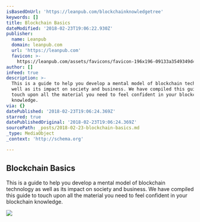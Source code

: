 ```yaml
---
isBasedOnUrl: 'https://leanpub.com/blockchainknowledgetree'
keywords: []
title: Blockchain Basics
dateModified: '2018-02-23T19:06:22.930Z'
publisher:
  name: Leanpub
  domain: leanpub.com
  url: 'https://leanpub.com'
  favicon: >-
    https://leanpub.com/assets/favicons/favicon-196x196-09133a3549349d48538fd663119c4de1.png
author: []
inFeed: true
description: >-
  This is a guide to help you develop a mental model of blockchain technology as
  well as its impact on society and business. We have compiled this guide to
  touch upon all the material you need to feel confident in your blockchain
  knowledge.
via: {}
datePublished: '2018-02-23T19:06:24.369Z'
starred: true
datePublishedOriginal: '2018-02-23T19:06:24.369Z'
sourcePath: _posts/2018-02-23-blockchain-basics.md
_type: MediaObject
_context: 'http://schema.org'

---
```

<article style=""><h1>Blockchain Basics</h1><p>This is a guide to help you develop a mental model of blockchain technology as well as its impact on society and business. We have compiled this guide to touch upon all the material you need to feel confident in your blockchain knowledge.</p><img src="https://s3.amazonaws.com/titlepages.leanpub.com/blockchainknowledgetree/medium?1518214417" /></article>